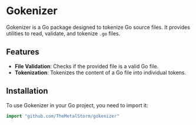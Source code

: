 # Gokenizer

Gokenizer is a Go package designed to tokenize Go source files. It provides utilities to read, validate, and tokenize `.go` files.

## Features

- **File Validation**: Checks if the provided file is a valid Go file.
- **Tokenization**: Tokenizes the content of a Go file into individual tokens.

## Installation

To use Gokenizer in your Go project, you need to import it:

```go
import "github.com/TheMetalStorm/gokenizer"
